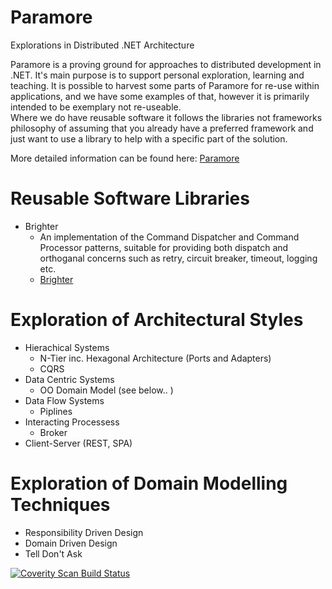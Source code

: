 Paramore
========

Explorations in Distributed .NET Architecture

Paramore is a proving ground for approaches to distributed development in .NET. It's main purpose is to support personal exploration, learning and teaching. It is possible to harvest some parts of Paramore for re-use within applications, and we have some examples of that, however it is primarily intended to be exemplary not re-useable.  
Where we do have reusable software it follows the libraries not frameworks philosophy of assuming that you already have a preferred framework and just want to use a library to help with a specific part of the solution.  

More detailed information can be found here: [Paramore](http://iancooper.github.io/Paramore/)

Reusable Software Libraries
===
* Brighter  
  * An implementation of the Command Dispatcher and Command Processor patterns, suitable for providing both dispatch and orthoganal concerns such as retry, circuit breaker, timeout, logging etc.  
  * [Brighter](http://iancooper.github.io/Paramore/Brighter.html)

Exploration of Architectural Styles
===  
* Hierachical Systems  
  * N-Tier inc. Hexagonal Architecture (Ports and Adapters) 
  * CQRS
* Data Centric Systems  
  * OO Domain Model (see below..  )
* Data Flow Systems  
  * Piplines
* Interacting Processess  
  * Broker
* Client-Server (REST, SPA)  


Exploration of Domain Modelling Techniques
===  
* Responsibility Driven Design  
* Domain Driven Design  
* Tell Don't Ask  


<a href="https://scan.coverity.com/projects/2900">
  <img alt="Coverity Scan Build Status"
       src="https://scan.coverity.com/projects/2900/badge.svg"/>
</a>
